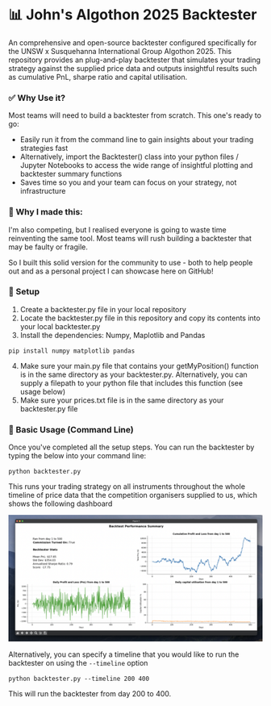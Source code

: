 # 📊 John's Algothon 2025 Backtester

An comprehensive and open-source backtester configured specifically for the UNSW x Susquehanna 
International Group Algothon 2025. This repository provides an plug-and-play backtester that 
simulates your trading strategy against the supplied price data and outputs insightful results 
such as cumulative PnL, sharpe ratio and capital utilisation.

### ✅ Why Use it?
Most teams will need to build a backtester from scratch. This one's ready to go:

- Easily run it from the command line to gain insights about your trading strategies fast
- Alternatively, import the Backtester() class into your python files / Jupyter Notebooks to 
  access the wide range of insightful plotting and backtester summary functions
- Saves time so you and your team can focus on your strategy, not infrastructure

### 🤝 Why I made this:
I'm also competing, but I realised everyone is going to waste time reinventing the same tool. 
Most teams will rush building a backtester that may be faulty or fragile.

So I built this solid version for the community to use - both to help people out and as a 
personal project I can showcase here on GitHub!

### 🔨 Setup
1. Create a backtester.py file in your local repository
2. Locate the backtester.py file in this repository and copy its contents into your local 
   backtester.py
3. Install the dependencies: Numpy, Maplotlib and Pandas

```shell
pip install numpy matplotlib pandas
```

4. Make sure your main.py file that contains your getMyPosition() function is in the same 
   directory as your backtester.py. Alternatively, you can supply a filepath to your python file 
   that includes this function (see usage below) 
5. Make sure your prices.txt file is in the same directory as your backtester.py file

### 👾 Basic Usage (Command Line)
Once you've completed all the setup steps. You can run the backtester by typing the below into 
your command line:
```shell
python backtester.py
```
This runs your trading strategy on all instruments throughout the whole timeline of price data 
that the competition organisers supplied to us, which shows the following dashboard

![basic-usage-dashboard](./images/basic-usage.png)

Alternatively, you can specify a timeline that you would like to run the backtester on using the 
`--timeline` option
```shell
python backtester.py --timeline 200 400
```
This will run the backtester from day 200 to 400.
